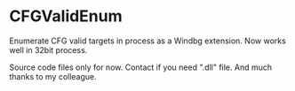 # CFGValidEnum
Enumerate CFG valid targets in process as a Windbg extension. Now works well in 32bit process.

Source code files only for now. Contact if you need ".dll" file. And much thanks to my colleague.
